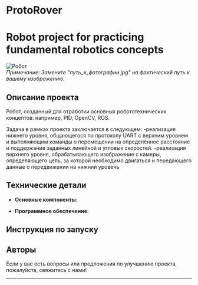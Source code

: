# ProtoRover
# Robot project for practicing fundamental robotics concepts

![Робот](путь_к_фотографии.jpg)  
*Примечание: Замените "путь_к_фотографии.jpg" на фактический путь к вашему изображению.*

## Описание проекта

Робот, созданный для отработки основных робототехнических концептов: например, PID, OpenCV, ROS. 

Задача в рамках проекта заключается в следующем:
  -реализация нижнего уровня, общающегося по протоколу UART с верхним уровнем и выполняющим команды о перемещении на определённое расстояние и поддержание заданных линейной и угловых скоростей.
  -реализация верхнего уровня, обрабатывающего изображение с камеры, определяющего цель, за которой необходимо двигаться и передающего данные о передвижении на нижний уровень

## Технические детали

- **Основные компоненты**:

  
- **Программное обеспечение**:


## Инструкция по запуску



## Авторы


Если у вас есть вопросы или предложения по улучшению проекта, пожалуйста, свяжитесь с нами!

---
